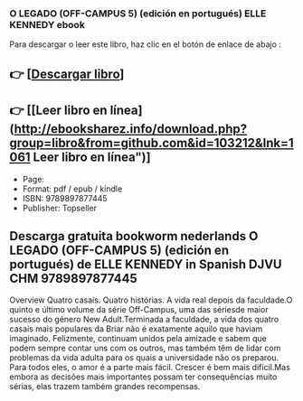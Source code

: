 ### O LEGADO (OFF-CAMPUS 5)  (edición en portugués) ELLE KENNEDY ebook

Para descargar o leer este libro, haz clic en el botón de enlace de abajo :

## 👉  [**[Descargar libro](http://ebooksharez.info/download.php?group=libro&from=github.com&id=103212&lnk=1061 "Descargar libro")**]

## 👉  [**[Leer libro en línea](http://ebooksharez.info/download.php?group=libro&from=github.com&id=103212&lnk=1061 Leer libro en línea")**]




* Page: 
* Format: pdf / epub / kindle
* ISBN: 9789897877445
* Publisher: Topseller

## Descarga gratuita bookworm nederlands O LEGADO (OFF-CAMPUS 5)  (edición en portugués) de ELLE KENNEDY in Spanish DJVU CHM 9789897877445

Overview
Quatro casais. Quatro histórias. A vida real depois da faculdade.O quinto e último volume da série Off-Campus, uma das sériesde maior sucesso do género New Adult.Terminada a faculdade, a vida dos quatro casais mais populares da Briar não é exatamente aquilo que haviam imaginado. Felizmente, continuam unidos pela amizade e sabem que podem sempre contar uns com os outros, mas também têm de lidar com problemas da vida adulta para os quais a universidade não os preparou. Para todos eles, o amor é a parte mais fácil. Crescer é bem mais difícil.Mas embora as decisões mais importantes possam ter consequências muito sérias, elas trazem também grandes recompensas.



